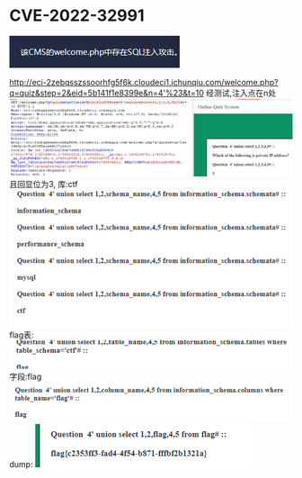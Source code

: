 # CVE-2022-32991
![](vx_images/598585910797271.png)

http://eci-2zebqsszssoorhfg5f6k.cloudeci1.ichunqiu.com/welcome.php?q=quiz&step=2&eid=5b141f1e8399e&n=4'%23&t=10
经测试,注入点在n处
![](vx_images/226511814925267.png)
且回显位为3,
库:ctf
![](vx_images/52921245754336.png)
flag表:
![](vx_images/348501925421492.png)
字段:flag
![](vx_images/509103673807539.png)
dump:
![](vx_images/425425124174811.png)